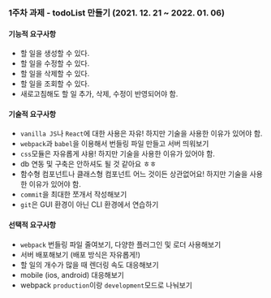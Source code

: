### 1주차 과제 - todoList 만들기 (2021. 12. 21 ~ 2022. 01. 06)

#### 기능적 요구사항
  - 할 일을 생성할 수 있다.
  - 할 일을 수정할 수 있다.
  - 할 일을 삭제할 수 있다.
  - 할 일을 조회할 수 있다.
  - 새로고침해도 할 일 추가, 삭제, 수정이 반영되어야 함.

#### 기술적 요구사항
  - `vanilla JS`나 `React`에 대한 사용은 자유! 하지만 기술을 사용한 이유가 있어야 함.
  - `webpack`과 `babel`을 이용해서 번들링 파일 만들고 서버 띄워보기
  - `css`모듈은 자유롭게 샤용! 하지만 기술을 사용한 이유가 있어야 함.
  - db 연동 및 구축은 안하셔도 될 것 같아요 ㅎㅎ
  - 함수형 컴포넌트나 클래스형 컴포넌트 어느 것이든 상관없어요! 하지만 기술을 사용한 이유가 있어야 함.
  - `commit`을 최대한 쪼개서 작성해보기
  - `git`은 GUI 환경이 아닌 CLI 환경에서 연습하기

#### 선택적 요구사항 
  - `webpack` 번들링 파일 줄여보기, 다양한 플러그인 및 로더 사용해보기
  - 서버 배포해보기 (배포 방식은 자유롭게!)
  - 할 일의 개수가 많을 때 렌더링 속도 대응해보기
  - mobile (ios, android) 대응해보기
  - webpack `production`이랑 `development`모드로 나눠보기 